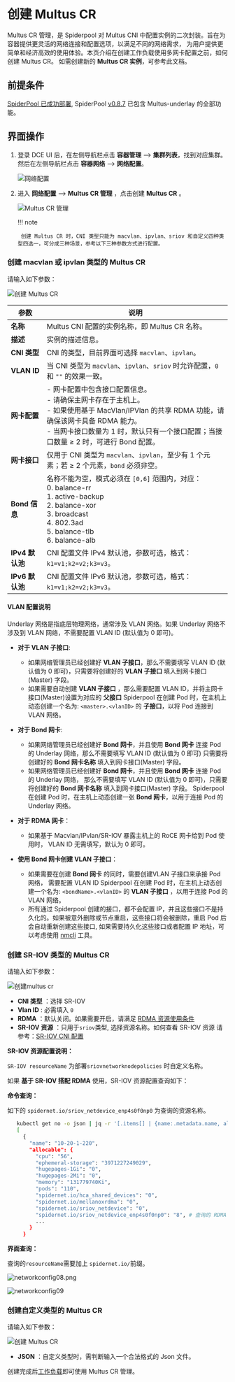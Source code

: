 # 创建 Multus CR

Multus CR 管理，是 Spiderpool 对 Multus CNI 中配置实例的二次封装。旨在为容器提供更灵活的网络连接和配置选项，以满足不同的网络需求，
为用户提供更简单和经济高效的使用体验。本页介绍在创建工作负载使用多网卡配置之前，如何创建 Multus CR。
如需创建新的 **Multus CR 实例**，可参考此文档。

## 前提条件

[SpiderPool 已成功部署](https://docs.daocloud.io/network/modules/spiderpool/install.html), SpiderPool [v0.8.7](https://github.com/spidernet-io/spiderpool/releases/tag/v0.8.7) 已包含 Multus-underlay 的全部功能。

## 界面操作

1. 登录 DCE UI 后，在左侧导航栏点击 __容器管理__ —> __集群列表__，找到对应集群。然后在左侧导航栏点击 __容器网络__ —> __网络配置__。

    ![网络配置](https://docs.daocloud.io/daocloud-docs-images/docs/zh/docs/network/images/networkconfig01.png)

2. 进入 __网络配置__ —> __Multus CR 管理__ ，点击创建 __Multus CR__ 。

    ![Multus CR 管理](https://docs.daocloud.io/daocloud-docs-images/docs/zh/docs/network/images/networkconfig02.png)
  
    !!! note

        创建 Multus CR 时，CNI 类型只能为 macvlan、ipvlan、sriov 和自定义四种类型四选一，可分成三种场景，参考以下三种参数方式进行配置。

### 创建 macvlan 或 ipvlan 类型的 Multus CR

请输入如下参数：

![创建 Multus CR](../images/multus01.png)

| 参数 | 说明 |
| ---- | ---- |
| **名称** | Multus CNI 配置的实例名称，即 Multus CR 名称。 |
| **描述** | 实例的描述信息。 |
| **CNI 类型** | CNI 的类型，目前界面可选择 `macvlan`、`ipvlan`。 |
| **VLAN ID** | 当 CNI 类型为 `macvlan`、`ipvlan`、`sriov` 时允许配置，`0` 和 `""` 的效果一致。 |
| **网卡配置** | - 网卡配置中包含接口配置信息。<br>- 请确保主网卡存在于主机上。<br>- 如果使用基于 MacVlan/IPVlan 的共享 RDMA 功能，请确保该网卡具备 RDMA 能力。<br>- 当网卡接口数量为 1 时，默认只有一个接口配置；当接口数量 ≥ 2 时，可进行 Bond 配置。 |
| **网卡接口** | 仅用于 CNI 类型为 `macvlan`、`ipvlan`，至少有 1 个元素；若 ≥ 2 个元素，`bond` 必须非空。 |
| **Bond 信息** | 名称不能为空，模式必须在 `[0,6]` 范围内，对应：<br>0. balance-rr<br>1. active-backup<br>2. balance-xor<br>3. broadcast<br>4. 802.3ad<br>5. balance-tlb<br>6. balance-alb |
| **IPv4 默认池** | CNI 配置文件 IPv4 默认池，参数可选，格式：`k1=v1;k2=v2;k3=v3`。 |
| **IPv6 默认池** | CNI 配置文件 IPv6 默认池，参数可选，格式：`k1=v1;k2=v2;k3=v3`。 |

#### VLAN 配置说明

Underlay 网络是指底层物理网络，通常涉及 VLAN 网络。如果 Underlay 网络不涉及到 VLAN 网络，不需要配置 VLAN ID (默认值为 0 即可)。

- **对于 VLAN 子接口**:
    - 如果网络管理员已经创建好 **VLAN 子接口**，那么不需要填写 VLAN ID (默认值为 0 即可)，只需要将创建好的 **VLAN 子接口** 填入到网卡接口(Master) 字段。
    - 如果需要自动创建 **VLAN 子接口** ，那么需要配置 VLAN ID，并将主网卡接口(Master)设置为对应的 **父接口**
    Spiderpool 在创建 Pod 时，在主机上动态创建一个名为: `<master>.<vlanID>` 的 **子接口**，以将 Pod 连接到 VLAN 网络。
- **对于 Bond 网卡**:
    - 如果网络管理员已经创建好 **Bond 网卡**，并且使用 **Bond 网卡** 连接 Pod 的 Underlay 网络，那么不需要填写 VLAN ID (默认值为 0 即可)
      只需要将创建好的 **Bond 网卡名称** 填入到网卡接口(Master) 字段。
    - 如果网络管理员已经创建好 **Bond 网卡**，并且使用 **Bond 网卡** 连接 Pod 的 Underlay 网络，
      那么不需要填写 VLAN ID (默认值为 0 即可)，只需要将创建好的 **Bond 网卡名称** 填入到网卡接口(Master) 字段。
    Spiderpool 在创建 Pod 时，在主机上动态创建一张 **Bond 网卡**，以用于连接 Pod 的 Underlay 网络。
- **对于 RDMA 网卡**：
    - 如果基于 Macvlan/IPvlan/SR-IOV 暴露主机上的 RoCE 网卡给到 Pod 使用时， VLAN ID 无需填写，默认为 0 即可。

- **使用 Bond 网卡创建 VLAN 子接口**：
    - 如果需要在创建 **Bond 网卡** 的同时，需要创建VLAN 子接口来承接 Pod 网络， 需要配置 VLAN ID
      Spiderpool 在创建 Pod 时，在主机上动态创建一个名为: `<bondName>.<vlanID>` 的 **VLAN 子接口** ，以用于连接 Pod 的 VLAN 网络。
    - 所有通过 Spiderpool 创建的接口，都不会配置 IP，并且这些接口不是持久化的。如果被意外删除或节点重启，这些接口将会被删除，重启 Pod 后会自动重新创建这些接口,
      如果需要持久化这些接口或者配置 IP 地址，可以考虑使用 [nmcli](https://networkmanager.dev/docs/api/latest/nmcli.html) 工具。

### 创建 SR-IOV 类型的 Multus CR

请输入如下参数：

![创建multus cr](../images/multus02.png)

- __CNI 类型__ ：选择 SR-IOV
- __Vlan ID__ : 必需填入 `0`
- __RDMA__ ：默认关闭。如果需要开启，请满足 [RDMA 资源使用条件](../modules/spiderpool/install/rdmapara.md)
- __SR-IOV 资源__ ：只用于`sriov`类型, 选择资源名称。如何查看 SR-IOV 资源 请参考：[SR-IOV CNI 配置](../modules/multus-underlay/sriov.md)

**SR-IOV 资源配置说明：**

`SR-IOV resourceName` 为部署`sriovnetworknodepolicies` 时自定义名称。

如果 **基于 SR-IOV 搭配 RDMA** 使用，SR-IOV 资源配置查询如下：

**命令查询：**
   
如下的 `spidernet.io/sriov_netdevice_enp4s0f0np0` 为查询的资源名称。

```sh
   kubectl get no -o json | jq -r '[.items[] | {name:.metadata.name, allocable:.status.allocatable}]'
   [
     {
       "name": "10-20-1-220",
       "allocable": {
         "cpu": "56",
         "ephemeral-storage": "3971227249029",
         "hugepages-1Gi": "0",
         "hugepages-2Mi": "0",
         "memory": "131779740Ki",
         "pods": "110",
         "spidernet.io/hca_shared_devices": "0",
         "spidernet.io/mellanoxrdma": "0",
         "spidernet.io/sriov_netdevice": "0",
         "spidernet.io/sriov_netdevice_enp4s0f0np0": "8", # 查询的 RDMA 设备资源名称及数量
         ...
       }
     }
```

**界面查询：**

查询的`resourceName`需要加上 `spidernet.io/`前缀。

![networkconfig08.png](https://docs.daocloud.io/daocloud-docs-images/docs/zh/docs/network/images/networkconfig08.jpg)

![networkconfig09](https://docs.daocloud.io/daocloud-docs-images/docs/zh/docs/network/images/networkconfig09.jpg)

### 创建自定义类型的 Multus CR

请输入如下参数：

![创建 Multus CR](https://docs.daocloud.io/daocloud-docs-images/docs/zh/docs/network/images/networkconfig05.png)

- __JSON__ ：自定义类型时，需判断输入一个合法格式的 Json 文件。

创建完成后[工作负载](use-ippool/usage.md)即可使用 Multus CR 管理。
